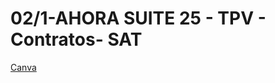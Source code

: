 # 02/1-AHORA SUITE 25 - TPV - Contratos- SAT

[Canva]

[Canva]: https://www.canva.com/design/DAGcveBaZXc/9Xhl6yR24-b_FyqQ4oB_6Q/view?utlId=h8247adda94
